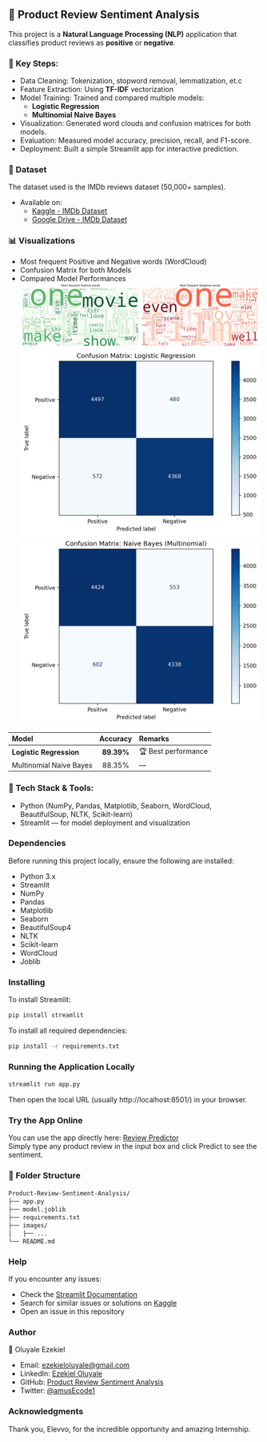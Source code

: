 ## 🛒 Product Review Sentiment Analysis
This project is a **Natural Language Processing (NLP)** application that classifies product reviews as **positive** or **negative**.

### 🧩 Key Steps:
- Data Cleaning: Tokenization, stopword removal, lemmatization, et.c
- Feature Extraction: Using **TF-IDF** vectorization
- Model Training: Trained and compared multiple models:
  - **Logistic Regression** 
  - **Multinomial Naive Bayes**
- Visualization: Generated word clouds and confusion matrices for both models.
- Evaluation: Measured model accuracy, precision, recall, and F1-score.
- Deployment: Built a simple Streamlit app for interactive prediction.

### 📂 Dataset
The dataset used is the IMDb reviews dataset (50,000+ samples).
- Available on:
  - [Kaggle - IMDb Dataset](https://www.kaggle.com/datasets/lakshmi25npathi/imdb-dataset-of-50k-movie-reviews)
  - [Google Drive - IMDb Dataset](https://drive.google.com/file/d/1JsU2vlOo1D40xl7SEC7QTgb2GEh38WgN/view?usp=drivesdk)

### 📊 Visualizations
- Most frequent Positive and Negative words (WordCloud)
- Confusion Matrix for both Models
- Compared Model Performances
![Most frequent Positive and Negative Words](images/word_cloud.png)
![Confusion Matrix (Logistic Regression)](images/confusion_matrix_logistic_regression.png)
![Confusion Matrix (Naive Bayes(multinomial))](images/confusion_matrix_naive_bayes_(multinomial).png)

| Model | Accuracy | Remarks |
|:---------------------------|:----------:|:----------------------|
| **Logistic Regression** | **89.39%** | 🏆 Best performance |
| Multinomial Naive Bayes | 88.35% | — |

### 🧠 Tech Stack & Tools: 
- Python (NumPy, Pandas, Matplotlib, Seaborn, WordCloud, BeautifulSoup, NLTK, Scikit-learn)
- Streamlit — for model deployment and visualization

### Dependencies
Before running this project locally, ensure the following are installed:
- Python 3.x
- Streamlit
- NumPy
- Pandas
- Matplotlib
- Seaborn
- BeautifulSoup4
- NLTK
- Scikit-learn
- WordCloud
- Joblib

### Installing
To install Streamlit:
```sh
pip install streamlit
```
To install all required dependencies:
```sh
pip install -r requirements.txt
```

### Running the Application Locally
```sh
streamlit run app.py
```
Then open the local URL (usually http://localhost:8501/) in your browser.

### Try the App Online
You can use the app directly here: [Review Predictor](https://reviewpredictor.streamlit.app/)<br>
Simply type any product review in the input box and click Predict to see the sentiment.

### 📂 Folder Structure
```
Product-Review-Sentiment-Analysis/
├── app.py               
├── model.joblib         
├── requirements.txt     
├── images/              
│   ├── ...             
└── README.md          
```

### Help
If you encounter any issues:
- Check the [Streamlit Documentation](https://docs.streamlit.io/)
- Search for similar issues or solutions on [Kaggle](https://www.kaggle.com/)
- Open an issue in this repository

### Author
👤 Oluyale Ezekiel
- Email: ezekieloluyale@gmail.com
- LinkedIn: [Ezekiel Oluyale](https://www.linkedin.com/in/ezekiel-oluyale)
- GitHub: [Product Review Sentiment Analysis](https://github.com/amusEcode1/Product_Review_Sentiment_Analysis)
- Twitter: [@amusEcode1](https://x.com/amusEcode1?t=uHxhLzrA1TShRiSMrYZQiQ&s=09)

### Acknowledgments
Thank you, Elevvo, for the incredible opportunity and amazing Internship.
